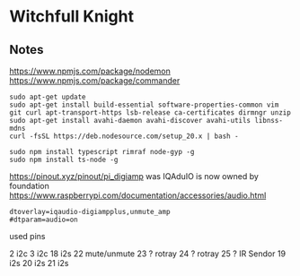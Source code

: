 # Witchfull Knight

## Notes
https://www.npmjs.com/package/nodemon
https://www.npmjs.com/package/commander

```
sudo apt-get update
sudo apt-get install build-essential software-properties-common vim git curl apt-transport-https lsb-release ca-certificates dirmngr unzip
sudo apt-get install avahi-daemon avahi-discover avahi-utils libnss-mdns
curl -fsSL https://deb.nodesource.com/setup_20.x | bash -

sudo npm install typescript rimraf node-gyp -g 
sudo npm install ts-node -g
```

https://pinout.xyz/pinout/pi_digiamp
was IQAduIO is now owned by foundation
https://www.raspberrypi.com/documentation/accessories/audio.html


`dtoverlay=iqaudio-digiampplus,unmute_amp`  
`#dtparam=audio=on`

used pins

2   i2c
3   i2c
18  i2s
22  mute/unmute
23  ? rotray
24  ? rotray
25  ? IR Sendor
19  i2s
20  i2s
21  i2s


